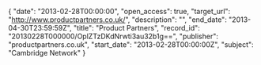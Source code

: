 {
  "date": "2013-02-28T00:00:00", 
  "open_access": true, 
  "target_url": "http://www.productpartners.co.uk/", 
  "description": "", 
  "end_date": "2013-04-30T23:59:59Z", 
  "title": "Product Partners", 
  "record_id": "20130228T000000/OplZTzDKdNrwti3au32b1g==", 
  "publisher": "productpartners.co.uk", 
  "start_date": "2013-02-28T00:00:00Z", 
  "subject": "Cambridge Network"
}

